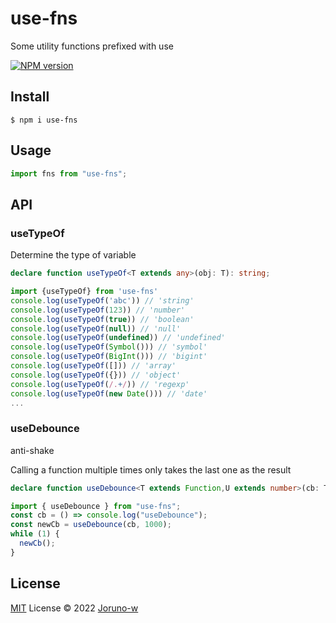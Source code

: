 # use-fns

Some utility functions prefixed with use

[![NPM version](https://img.shields.io/badge/npm-1.0.11-brightgreen)](https://www.npmjs.com/package/use-fns)

## Install

```
$ npm i use-fns
```

## Usage

```ts
import fns from "use-fns";
```

## API

### useTypeOf

Determine the type of variable

```ts
declare function useTypeOf<T extends any>(obj: T): string;
```

```ts
import {useTypeOf} from 'use-fns'
console.log(useTypeOf('abc')) // 'string'
console.log(useTypeOf(123)) // 'number'
console.log(useTypeOf(true)) // 'boolean'
console.log(useTypeOf(null)) // 'null'
console.log(useTypeOf(undefined)) // 'undefined'
console.log(useTypeOf(Symbol())) // 'symbol'
console.log(useTypeOf(BigInt())) // 'bigint'
console.log(useTypeOf([])) // 'array'
console.log(useTypeOf({})) // 'object'
console.log(useTypeOf(/.+/)) // 'regexp'
console.log(useTypeOf(new Date())) // 'date'
...
```

### useDebounce

anti-shake

Calling a function multiple times only takes the last one as the result

```ts
declare function useDebounce<T extends Function,U extends number>(cb: T,wait: U): Function;
```

```ts
import { useDebounce } from "use-fns";
const cb = () => console.log("useDebounce");
const newCb = useDebounce(cb, 1000);
while (1) {
  newCb();
}
```

## License

[MIT](./LICENSE) License © 2022 [Joruno-w](https://github.com/Joruno-w)
